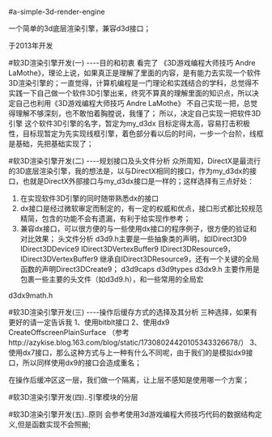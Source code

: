 #a-simple-3d-render-engine

一个简单的3d底层渲染引擎，兼容d3d接口；

于2013年开发

#软3D渲染引擎开发(一)  ----目的和初衷
看完了 《3D游戏编程大师技巧 Andre LaMothe》，理论上说，如果真正是理解了里面的内容，是有能力去实现一个软件3D渲染引擎的；一直觉得，计算机编程是一门理论和实践结合的学科，总觉得不实践一下自己做一个软件3D引擎出来，终究不算真的理解里面的知识点，所以决定自己也利用《3D游戏编程大师技巧 Andre LaMothe》
不自己实现一把，总觉得理解不够深刻，也不敢怕着胸膛说，我懂了；
所以，决定自己实现一把软件3D引擎
这个软件3D引擎的名字，暂定为my_d3dx
目标定得太高，容易打击积极性，目标现暂定为先实现线框引擎，着色部分看以后的时间，一步一个台阶，线框是基础，先把基础实现了；

#软3D渲染引擎开发(二)  ----规划接口及头文件分析
众所周知，DirectX是最流行的3D底层渲染引擎，我的想法是，以与DirectX相同的接口，作为my_d3dx的接口，也就是DirectX外部接口与my_d3dx接口是一样的；这样选择有三点好处：
1. 在实现软件3D引擎的同时随带熟悉dx的接口
2. dx接口是经过微软审定而制定的，有一定的权威和优点，接口形式都比较规范精简，包含的功能不会有遗漏，有利于给实现作参考；
3. 兼容dx接口，可以很方便的与一些使用dx接口的程序例子，很方便的验证和对比效果；
头文件分析
d3d9.h主要是一些抽象类的声明，如IDirect3D9 IDirect3DDevice9 IDirect3DVertexBuffer9 IDirect3DResource9， IDirect3DVertexBuffer9 继承自IDirect3DResource9，还有一个关键的全局函数的声明Direct3DCreate9；
  d3d9caps  d3d9types
d3dx9.h  主要作用是包裹一些主要的头文件（如d3d9.h），和一些常用的全局宏

d3dx9math.h 


#软3D渲染引擎开发(三)  ----操作后缓存方式的选择及其分析
三种选择，如果有更好的请一定告诉我
1、使用bitblt接口
2、使用dx9 CreateOffscreenPlainSurface
（参考http://azykise.blog.163.com/blog/static/17308024420105343326678/）
3、使用dx7接口，那么这种方式与上一种有什么不同呢，由于我们的是模拟dx9接口，所以同样使用dx9的接口会造成重名；

在操作后缓冲区这一层，我们做一个隔离，让上层不感知是使用哪一个方案；


#软3D渲染引擎开发(四)..引擎模块的分层

#软3D渲染引擎开发(五)..原则
会参考使用3d游戏编程大师技巧代码的数据结构定义,但是函数实现不会照搬;

